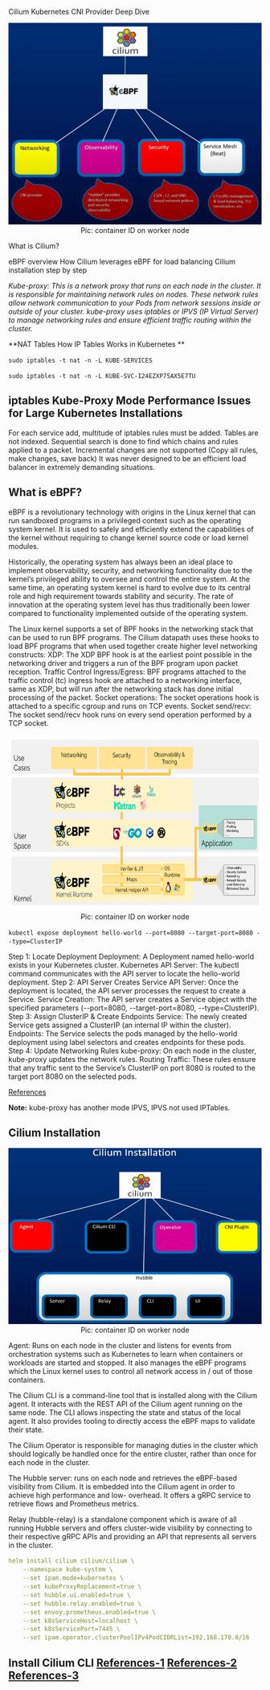 
Cilium Kubernetes CNI Provider Deep Dive


<p align="center">
  <img src="./image/cilium-ebpf.png" alt="container ID on worker node" title="container ID on worker node" height="400" width="650"/>
  <br/>
  Pic: container ID on worker node
</p>

What is Cilium?

eBPF overview
How Cilium leverages eBPF for load balancing
Cilium installation step by step

*Kube-proxy: This is a network proxy that runs on each node in the cluster. It is responsible for maintaining network rules on nodes. These network rules allow network communication to your Pods from network sessions inside or outside of your cluster. kube-proxy uses iptables or IPVS (IP Virtual Server) to manage networking rules and ensure efficient traffic routing within the cluster.*

**NAT Tables How IP Tables Works in Kubernetes **

`sudo iptables -t nat -n -L KUBE-SERVICES`

`sudo iptables -t nat -n -L KUBE-SVC-I24EZXP75AX5E7TU`


## iptables Kube-Proxy Mode Performance Issues for Large Kubernetes Installations

For each service add, multitude of iptables rules must be added.
Tables are not indexed. Sequential search is done to find which chains and rules applied to a packet.
Incremental changes are not supported (Copy all rules, make changes, save back)
It was never designed to be an efficient load balancer in extremely demanding situations.

## What is eBPF?
eBPF is a revolutionary technology with origins in the Linux kernel that can run sandboxed programs in a privileged context such as the operating system kernel. It is used to safely and efficiently extend the capabilities of the kernel without requiring to change kernel source code or load kernel modules.

Historically, the operating system has always been an ideal place to implement observability, security, and networking functionality due to the kernel’s privileged ability to oversee and control the entire system. At the same time, an operating system kernel is hard to evolve due to its central role and high requirement towards stability and security. The rate of innovation at the operating system level has thus traditionally been lower compared to functionality implemented outside of the operating system.


The Linux kernel supports a set of BPF hooks in the networking stack that can be used to run BPF programs. The Cilium datapath uses these hooks to load BPF programs that when used together create higher level networking constructs:
XDP: The XDP BPF hook is at the earliest point possible in the networking driver and triggers a run of the BPF program upon packet reception.
Traffic Control Ingress/Egress: BPF programs attached to the traffic control (tc) ingress hook are attached to a networking interface, same as XDP, but will run after the networking stack has done initial processing of the packet.
Socket operations: The socket operations hook is attached to a specific cgroup and runs on TCP events. Socket send/recv: The socket send/recv hook runs on every send operation performed by a TCP socket.

<p align="center">
  <img src="./image/overview.png" alt="container ID on worker node" title="container ID on worker node" height="350" width="650"/>
  <br/>
  Pic: container ID on worker node
</p>


`kubectl expose deployment hello-world --port=8080 --target-port=8080 --type=ClusterIP`

Step 1: Locate Deployment
Deployment: A Deployment named hello-world exists in your Kubernetes cluster.
Kubernetes API Server: The kubectl command communicates with the API server to locate the hello-world deployment.
Step 2: API Server Creates Service
API Server: Once the deployment is located, the API server processes the request to create a Service.
Service Creation: The API server creates a Service object with the specified parameters (--port=8080, --target-port=8080, --type=ClusterIP).
Step 3: Assign ClusterIP & Create Endpoints
Service: The newly created Service gets assigned a ClusterIP (an internal IP within the cluster).
Endpoints: The Service selects the pods managed by the hello-world deployment using label selectors and creates endpoints for these pods.
Step 4: Update Networking Rules
kube-proxy: On each node in the cluster, kube-proxy updates the network rules.
Routing Traffic: These rules ensure that any traffic sent to the Service’s ClusterIP on port 8080 is routed to the target port 8080 on the selected pods.

[References](https://www.devopsschool.com/blog/kubernetes-workflow-from-kubectl-to-cri/)


**Note:** kube-proxy has another mode IPVS, IPVS not used IPTables.



## Cilium Installation


<p align="center">
  <img src="./image/cilium-stracture.png" alt="container ID on worker node" title="container ID on worker node" height="350" width="650"/>
  <br/>
  Pic: container ID on worker node
</p>



Agent: Runs on each node in the cluster and listens for events from orchestration systems such as Kubernetes to learn when containers or workloads are started and stopped. It also manages the eBPF programs which the Linux kernel uses to control all network access in / out of those containers.

The Cilium CLI is a command-line tool that is installed along with the Cilium agent. It interacts with the REST API of the Cilium agent running on the same node. The CLI allows inspecting the state and status of the local agent. It also provides tooling to directly access the eBPF maps to validate their state.

The Cilium Operator is responsible for managing duties in the cluster which should logically be handled once for the entire cluster, rather than once for each node in the cluster.

The Hubble server: runs on each node and retrieves the eBPF-based visibility from Cilium. It is embedded into the Cilium agent in order to achieve high performance and low- overhead. It offers a gRPC service to retrieve flows and Prometheus metrics.

Relay (hubble-relay) is a standalone component which is aware of all running Hubble servers and offers cluster-wide visibility by connecting to their respective gRPC APIs and providing an API that represents all servers in the cluster.


```yaml
helm install cilium cilium/cilium \
    --namespace kube-system \
    --set ipam.mode=kubernetes \
    --set kubeProxyReplacement=true \
    --set hubble.ui.enabled=true \
    --set hubble.relay.enabled=true \
    --set envoy.prometheus.enabled=true \
    --set k8sServiceHost=localhost \
    --set k8sServicePort=7445 \
    --set ipam.operator.clusterPoolIPv4PodCIDRList=192.168.170.0/16
```

## Install Cilium CLI [References-1](https://docs.cilium.io/en/latest/gettingstarted/k8s-install-default/) [References-2](https://docs.cilium.io/en/latest/gettingstarted/k8s-install-default/) [References-3](https://docs.cilium.io/en/latest/gettingstarted/hubble/)

